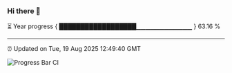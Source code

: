 ### Hi there 👋

⏳ Year progress { ██████████████████▁▁▁▁▁▁▁▁▁▁▁▁ } 63.16 %

---

⏰ Updated on Tue, 19 Aug 2025 12:49:40 GMT

![Progress Bar CI](https://github.com/ZhaoGui/ZhaoGui/workflows/Progress%20Bar%20CI/badge.svg)
